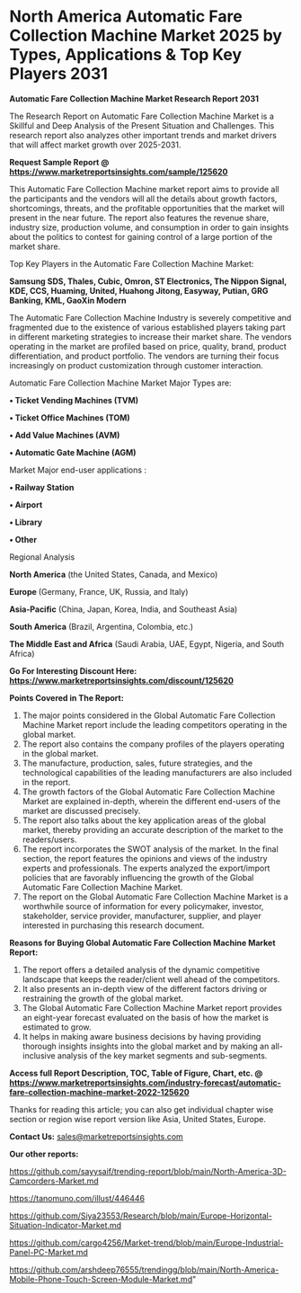 # North America Automatic Fare Collection Machine Market 2025 by Types, Applications & Top Key Players 2031

<strong>Automatic Fare Collection Machine Market Research Report 2031</strong>

The Research Report on Automatic Fare Collection Machine Market is a Skillful and Deep Analysis of the Present Situation and Challenges. This research report also analyzes other important trends and market drivers that will affect market growth over 2025-2031.

<strong>Request Sample Report @ <a href=https://www.marketreportsinsights.com/sample/125620>https://www.marketreportsinsights.com/sample/125620</a></strong>

This Automatic Fare Collection Machine market report aims to provide all the participants and the vendors will all the details about growth factors, shortcomings, threats, and the profitable opportunities that the market will present in the near future. The report also features the revenue share, industry size, production volume, and consumption in order to gain insights about the politics to contest for gaining control of a large portion of the market share.

Top Key Players in the Automatic Fare Collection Machine Market:

<strong>Samsung SDS, Thales, Cubic, Omron, ST Electronics, The Nippon Signal, KDE, CCS, Huaming, United, Huahong Jitong, Easyway, Putian, GRG Banking, KML, GaoXin Modern</strong>

The Automatic Fare Collection Machine Industry is severely competitive and fragmented due to the existence of various established players taking part in different marketing strategies to increase their market share. The vendors operating in the market are profiled based on price, quality, brand, product differentiation, and product portfolio. The vendors are turning their focus increasingly on product customization through customer interaction.

Automatic Fare Collection Machine Market Major Types are:

<strong>• Ticket Vending Machines (TVM)

• Ticket Office Machines (TOM)

• Add Value Machines (AVM)

• Automatic Gate Machine (AGM)</strong>

Market Major end-user applications :

<strong>• Railway Station

• Airport

• Library

• Other</strong>

Regional Analysis

</u><strong><b>North America</b></strong> (the United States, Canada, and Mexico)

<strong><b>Europe </b></strong>(Germany, France, UK, Russia, and Italy)

<strong><b>Asia-Pacific</b></strong> (China, Japan, Korea, India, and Southeast Asia)

<strong><b>South America</b></strong> (Brazil, Argentina, Colombia, etc.)

<strong><b>The Middle East and Africa</b></strong> (Saudi Arabia, UAE, Egypt, Nigeria, and South Africa)

<strong>Go For Interesting Discount Here: <a href=https://www.marketreportsinsights.com/discount/125620>https://www.marketreportsinsights.com/discount/125620</a></strong>

<strong>Points Covered in The Report:</strong>
<ol>
  <li>The major points considered in the Global Automatic Fare Collection Machine Market report include the leading competitors operating in the global market.</li>
  <li>The report also contains the company profiles of the players operating in the global market.</li>
  <li>The manufacture, production, sales, future strategies, and the technological capabilities of the leading manufacturers are also included in the report.</li>
  <li>The growth factors of the Global Automatic Fare Collection Machine Market are explained in-depth, wherein the different end-users of the market are discussed precisely.</li>
  <li>The report also talks about the key application areas of the global market, thereby providing an accurate description of the market to the readers/users.</li>
  <li>The report incorporates the SWOT analysis of the market. In the final section, the report features the opinions and views of the industry experts and professionals. The experts analyzed the export/import policies that are favorably influencing the growth of the Global Automatic Fare Collection Machine Market.</li>
  <li>The report on the Global Automatic Fare Collection Machine Market is a worthwhile source of information for every policymaker, investor, stakeholder, service provider, manufacturer, supplier, and player interested in purchasing this research document.</li>
</ol>
<strong>Reasons for Buying Global Automatic Fare Collection Machine Market Report:</strong>

<ol>
  <li>The report offers a detailed analysis of the dynamic competitive landscape that keeps the reader/client well ahead of the competitors.</li>
  <li>It also presents an in-depth view of the different factors driving or restraining the growth of the global market.</li>
  <li>The Global Automatic Fare Collection Machine Market report provides an eight-year forecast evaluated on the basis of how the market is estimated to grow.</li>
  <li>It helps in making aware business decisions by having providing thorough insights insights into the global market and by making an all-inclusive analysis of the key market segments and sub-segments.</li>
</ol>
<strong>Access full Report Description, TOC, Table of Figure, Chart, etc. @ <a href=https://www.marketreportsinsights.com/industry-forecast/automatic-fare-collection-machine-market-2022-125620>https://www.marketreportsinsights.com/industry-forecast/automatic-fare-collection-machine-market-2022-125620</a></strong>


Thanks for reading this article; you can also get individual chapter wise section or region wise report version like Asia, United States, Europe.

<strong>Contact Us:</strong>
sales@marketreportsinsights.com

<strong>Our other reports:</strong>

<a href=https://github.com/sayysaif/trending-report/blob/main/North-America-3D-Camcorders-Market.md>https://github.com/sayysaif/trending-report/blob/main/North-America-3D-Camcorders-Market.md</a>

<a href=https://tanomuno.com/illust/446446>https://tanomuno.com/illust/446446</a>

<a href=https://github.com/Siya23553/Research/blob/main/Europe-Horizontal-Situation-Indicator-Market.md>https://github.com/Siya23553/Research/blob/main/Europe-Horizontal-Situation-Indicator-Market.md</a>

<a href=https://github.com/cargo4256/Market-trend/blob/main/Europe-Industrial-Panel-PC-Market.md>https://github.com/cargo4256/Market-trend/blob/main/Europe-Industrial-Panel-PC-Market.md</a>

<a href=https://github.com/arshdeep76555/trendingg/blob/main/North-America-Mobile-Phone-Touch-Screen-Module-Market.md>https://github.com/arshdeep76555/trendingg/blob/main/North-America-Mobile-Phone-Touch-Screen-Module-Market.md</a>"
